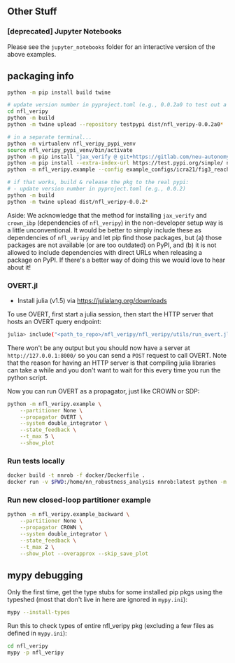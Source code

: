 ## Other Stuff


### [deprecated] Jupyter Notebooks

Please see the `jupyter_notebooks` folder for an interactive version of the above examples.

## packaging info

```bash
python -m pip install build twine

# update version number in pyproject.toml (e.g., 0.0.2a0 to test out a candidate 0.0.2 release)
cd nfl_veripy
python -m build
python -m twine upload --repository testpypi dist/nfl_veripy-0.0.2a0*

# in a separate terminal...
python -m virtualenv nfl_veripy_pypi_venv
source nfl_veripy_pypi_venv/bin/activate
python -m pip install "jax_verify @ git+https://gitlab.com/neu-autonomy/certifiable-learning/jax_verify.git" "crown_ibp @ git+https://gitlab.com/neu-autonomy/certifiable-learning/crown_ibp.git"
python -m pip install --extra-index-url https://test.pypi.org/simple/ nfl-veripy==0.0.2a0
python -m nfl_veripy.example --config example_configs/icra21/fig3_reach_lp.yaml

# if that works, build & release the pkg to the real pypi:
# - update version number in pyproject.toml (e.g., 0.0.2)
python -m build
python -m twine upload dist/nfl_veripy-0.0.2*

```

Aside: We acknowledge that the method for installing `jax_verify` and `crown_ibp` (dependencies of `nfl_veripy`) in the non-developer setup way is a little unconventional.
It would be better to simply include these as dependencies of `nfl_veripy` and let pip find those packages, but (a) those packages are not available (or are too outdated) on PyPI, and (b) it is not allowed to include dependencies with direct URLs when releasing a package on PyPI.
If there's a better way of doing this we would love to hear about it!


### OVERT.jl

- Install julia (v1.5) via https://julialang.org/downloads

To use OVERT, first start a julia session, then start the HTTP server that hosts an OVERT query endpoint:
```bash
julia> include("<path_to_repo>/nfl_veripy/nfl_veripy/utils/run_overt.jl")
```
There won't be any output but you should now have a server at `http://127.0.0.1:8000/` so you can send a `POST` request to call OVERT.
Note that the reason for having an HTTP server is that compiling julia libraries can take a while and you don't want to wait for this every time you run the python script.

Now you can run OVERT as a propagator, just like CROWN or SDP:
```bash
python -m nfl_veripy.example \
    --partitioner None \
    --propagator OVERT \
    --system double_integrator \
    --state_feedback \
    --t_max 5 \
    --show_plot
```

### Run tests locally

```bash
docker build -t nnrob -f docker/Dockerfile .
docker run -v $PWD:/home/nn_robustness_analysis nnrob:latest python -m nfl_veripy.tests.test
```

### Run new closed-loop partitioner example

```bash
python -m nfl_veripy.example_backward \
    --partitioner None \
    --propagator CROWN \
    --system double_integrator \
    --state_feedback \
    --t_max 2 \
    --show_plot --overapprox --skip_save_plot
```

## mypy debugging

Only the first time, get the type stubs for some installed pip pkgs using the typeshed (most that don't live in here are ignored in `mypy.ini`): 
```bash
mypy --install-types
```

Run this to check types of entire nfl_veripy pkg (excluding a few files as defined in `mypy.ini`):
```bash
cd nfl_veripy
mypy -p nfl_veripy
```


